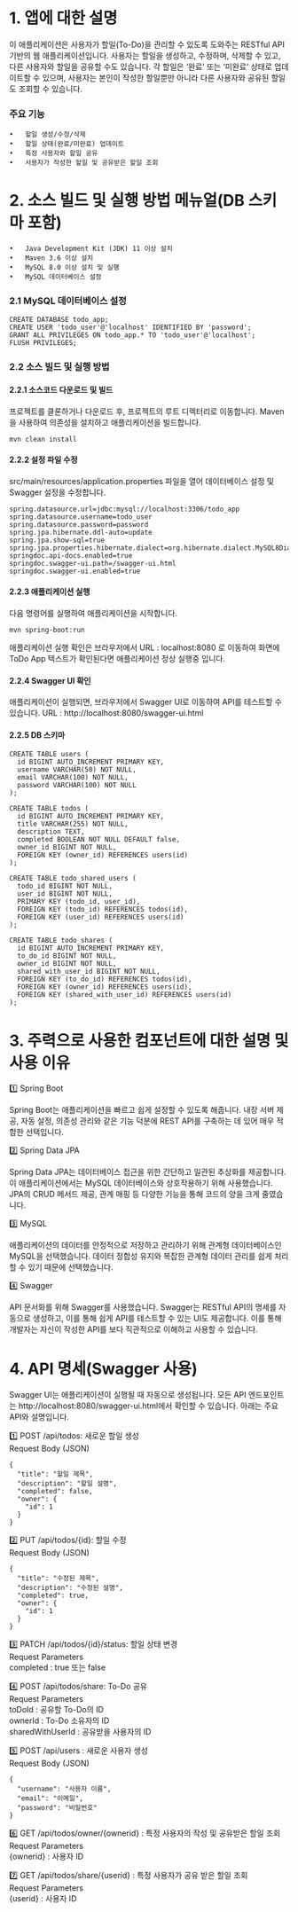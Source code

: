 # 1. 앱에 대한 설명

이 애플리케이션은 사용자가 할일(To-Do)을 관리할 수 있도록 도와주는 RESTful API 기반의 웹 애플리케이션입니다.
사용자는 할일을 생성하고, 수정하며, 삭제할 수 있고, 다른 사용자와 할일을 공유할 수도 있습니다.
각 할일은 ‘완료’ 또는 ‘미완료’ 상태로 업데이트할 수 있으며, 사용자는 본인이 작성한 할일뿐만 아니라 다른 사용자와 공유된 할일도 조회할 수 있습니다.

### 주요 기능

	•	할일 생성/수정/삭제
	•	할일 상태(완료/미완료) 업데이트
	•	특정 사용자와 할일 공유
	•	사용자가 작성한 할일 및 공유받은 할일 조회

# 2. 소스 빌드 및 실행 방법 메뉴얼(DB 스키마 포함)

	•	Java Development Kit (JDK) 11 이상 설치
	•	Maven 3.6 이상 설치
	•	MySQL 8.0 이상 설치 및 실행
	•	MySQL 데이터베이스 설정

### 2.1 MySQL 데이터베이스 설정
```
CREATE DATABASE todo_app;
CREATE USER 'todo_user'@'localhost' IDENTIFIED BY 'password';
GRANT ALL PRIVILEGES ON todo_app.* TO 'todo_user'@'localhost';
FLUSH PRIVILEGES;
```

### 2.2 소스 빌드 및 실행 방법

#### 2.2.1 소스코드 다운로드 및 빌드 
프로젝트를 클론하거나 다운로드 후, 프로젝트의 루트 디렉터리로 이동합니다.
Maven을 사용하여 의존성을 설치하고 애플리케이션을 빌드합니다.
```
mvn clean install
```

#### 2.2.2 설정 파일 수정
src/main/resources/application.properties 파일을 열어 데이터베이스 설정 및 Swagger 설정을 수정합니다.
```
spring.datasource.url=jdbc:mysql://localhost:3306/todo_app
spring.datasource.username=todo_user
spring.datasource.password=password
spring.jpa.hibernate.ddl-auto=update
spring.jpa.show-sql=true
spring.jpa.properties.hibernate.dialect=org.hibernate.dialect.MySQL8Dialect
springdoc.api-docs.enabled=true
springdoc.swagger-ui.path=/swagger-ui.html
springdoc.swagger-ui.enabled=true
```

#### 2.2.3 애플리케이션 실행
다음 명령어를 실행하여 애플리케이션을 시작합니다.
```
mvn spring-boot:run
```
애플리케이션 실행 확인은 브라우저에서 URL : localhost:8080 로 이동하여 화면에 ToDo App 텍스트가 확인된다면 애플리케이션 정상 실행중 입니다.

#### 2.2.4 Swagger UI 확인
애플리케이션이 실행되면, 브라우저에서 Swagger UI로 이동하여 API를 테스트할 수 있습니다.
URL : http://localhost:8080/swagger-ui.html


#### 2.2.5 DB 스키마
```
CREATE TABLE users (
  id BIGINT AUTO_INCREMENT PRIMARY KEY,
  username VARCHAR(50) NOT NULL,
  email VARCHAR(100) NOT NULL,
  password VARCHAR(100) NOT NULL
);

CREATE TABLE todos (
  id BIGINT AUTO_INCREMENT PRIMARY KEY,
  title VARCHAR(255) NOT NULL,
  description TEXT,
  completed BOOLEAN NOT NULL DEFAULT false,
  owner_id BIGINT NOT NULL,
  FOREIGN KEY (owner_id) REFERENCES users(id)
);

CREATE TABLE todo_shared_users (
  todo_id BIGINT NOT NULL,
  user_id BIGINT NOT NULL,
  PRIMARY KEY (todo_id, user_id),
  FOREIGN KEY (todo_id) REFERENCES todos(id),
  FOREIGN KEY (user_id) REFERENCES users(id)
);

CREATE TABLE todo_shares (
  id BIGINT AUTO_INCREMENT PRIMARY KEY,
  to_do_id BIGINT NOT NULL,
  owner_id BIGINT NOT NULL,
  shared_with_user_id BIGINT NOT NULL,
  FOREIGN KEY (to_do_id) REFERENCES todos(id),
  FOREIGN KEY (owner_id) REFERENCES users(id),
  FOREIGN KEY (shared_with_user_id) REFERENCES users(id)
);
```

# 3. 주력으로 사용한 컴포넌트에 대한 설명 및 사용 이유

1️⃣ Spring Boot

Spring Boot는 애플리케이션을 빠르고 쉽게 설정할 수 있도록 해줍니다. 내장 서버 제공, 자동 설정, 의존성 관리와 같은 기능 덕분에 REST API를 구축하는 데 있어 매우 적합한 선택입니다.

2️⃣ Spring Data JPA

Spring Data JPA는 데이터베이스 접근을 위한 간단하고 일관된 추상화를 제공합니다. 이 애플리케이션에서는 MySQL 데이터베이스와 상호작용하기 위해 사용했습니다. JPA의 CRUD 메서드 제공, 관계 매핑 등 다양한 기능을 통해 코드의 양을 크게 줄였습니다.

3️⃣ MySQL

애플리케이션의 데이터를 안정적으로 저장하고 관리하기 위해 관계형 데이터베이스인 MySQL을 선택했습니다. 데이터 정합성 유지와 복잡한 관계형 데이터 관리를 쉽게 처리할 수 있기 때문에 선택했습니다.

4️⃣ Swagger

API 문서화를 위해 Swagger를 사용했습니다. Swagger는 RESTful API의 명세를 자동으로 생성하고, 이를 통해 쉽게 API를 테스트할 수 있는 UI도 제공합니다. 이를 통해 개발자는 자신이 작성한 API를 보다 직관적으로 이해하고 사용할 수 있습니다.

# 4. API 명세(Swagger 사용)

Swagger UI는 애플리케이션이 실행될 때 자동으로 생성됩니다. 모든 API 엔드포인트는 http://localhost:8080/swagger-ui.html에서 확인할 수 있습니다. 아래는 주요 API와 설명입니다.

1️⃣ POST /api/todos: 새로운 할일 생성<br>
Request Body (JSON)
```
{
  "title": "할일 제목",
  "description": "할일 설명",
  "completed": false,
  "owner": {
    "id": 1
  }
}
```

2️⃣ PUT /api/todos/{id}: 할일 수정<br>
Request Body (JSON)
```
{
  "title": "수정된 제목",
  "description": "수정된 설명",
  "completed": true,
  "owner": {
    "id": 1
  }
}
```

3️⃣ PATCH /api/todos/{id}/status: 할일 상태 변경<br>
Request Parameters <br>
completed : true 또는 false

4️⃣ POST /api/todos/share: To-Do 공유<br>
Request Parameters<br>
toDoId : 공유할 To-Do의 ID<br>
ownerId : To-Do 소유자의 ID<br>
sharedWithUserId : 공유받을 사용자의 ID<br>

5️⃣ POST /api/users : 새로운 사용자 생성<br>
Request Body (JSON)
```
{
  "username": "사용자 이름",
  "email": "이메일",
  "password": "비밀번호"
}
```

6️⃣ GET /api/todos/owner/{ownerid} : 특정 사용자의 작성 및 공유받은 할일 조회<br>
Request Parameters<br>
{ownerid} : 사용자 ID

7️⃣ GET /api/todos/share/{userid} : 특정 사용자가 공유 받은 할일 조회<br>
Request Parameters<br>
{userid} : 사용자 ID
